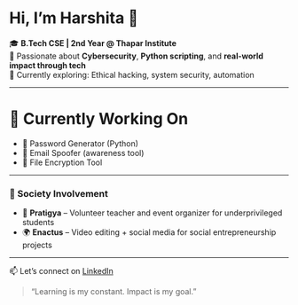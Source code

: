 # Hi, I’m Harshita 👋

🎓 **B.Tech CSE | 2nd Year @ Thapar Institute**  
🔐 Passionate about **Cybersecurity**, **Python scripting**, and **real-world impact through tech**  
🌱 Currently exploring: Ethical hacking, system security, automation

---

# 🚀 Currently Working On
- 🔐 Password Generator (Python)
- 📧 Email Spoofer (awareness tool)
- 🔏 File Encryption Tool

---

### 🌟 Society Involvement
- 🧡 **Pratigya** – Volunteer teacher and event organizer for underprivileged students  
- 🌍 **Enactus** – Video editing + social media for social entrepreneurship projects
  
---

📫 Let’s connect on [LinkedIn](https://www.linkedin.com/in/harshisingla)

> “Learning is my constant. Impact is my goal.”
